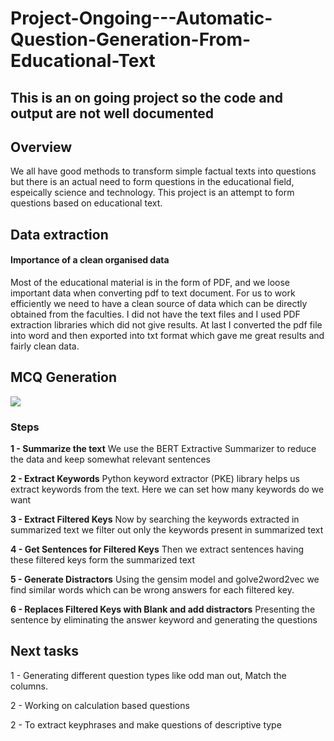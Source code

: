 # Project-Ongoing---Automatic-Question-Generation-From-Educational-Text

## This is an on going project so the code and output are not well documented

## Overview
We all have good methods to transform simple factual texts into questions but there is an actual need to form questions in the educational field, espeically science and technology. This project is an attempt to form questions based on educational text.

## Data extraction

#### Importance of a clean organised data
Most of the   educational material is in the form of PDF, and we loose important data when converting pdf to text document. For us to work efficiently we need to have a clean source of data which can be directly obtained from the faculties. 
I did not have the text files and I used PDF extraction libraries which did not give results. At last I converted the pdf file into word and then exported into txt format which gave me great results and fairly clean data.

## MCQ Generation
![](https://github.com/shubhamk8597/College-Project-On-going---Automatic-Question-Generation-From-Educational-Text/blob/main/Images/1.PNG)
### Steps
**1 - Summarize the text**
      We use the BERT Extractive Summarizer to reduce the data and keep somewhat relevant sentences
      
**2 - Extract Keywords**
      Python keyword extractor (PKE) library helps us extract keywords from the text. Here we can set how 
      many keywords do we want
      
**3 - Extract Filtered Keys**
      Now by searching the keywords extracted in summarized text we filter out only the keywords present in summarized text
      
**4 - Get Sentences for Filtered Keys**
      Then we extract sentences having these filtered keys form the summarized text
      
**5 - Generate Distractors**
      Using the gensim model and golve2word2vec we find similar words which can be wrong answers for each       filtered key.

**6 - Replaces Filtered Keys with Blank and add distractors**
      Presenting the sentence by eliminating the answer keyword and generating the questions

## Next tasks
1 - Generating different question types like odd man out, Match the columns.

2 - Working on calculation based questions

2 - To extract keyphrases and make questions of descriptive type

